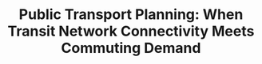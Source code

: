 ---
title: "Public Transport Planning: When Transit Network Connectivity Meets Commuting Demand"
authors:
- Sheng Wang
- Yuan Sun
- Christopher Musco
- admin

publication_types: ["1"]
publication: In *ACM International Conference on Management of Data (SIGMOD)*
publication_short: In *SIGMOD 2021*
publishDate: "2021-03-18"

abstract: 

#tags:
#- Source Themes
featured: true

links:
- name: Code
url: https://github.com/rp4ps/ct-bus
url_pdf: 'papers/SIGMOD21-bus.pdf'

---